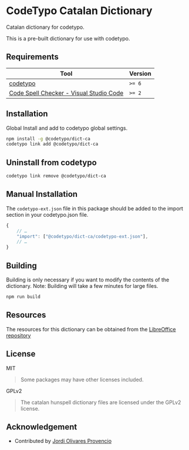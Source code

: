 # CodeTypo Catalan Dictionary

Catalan dictionary for codetypo.

This is a pre-built dictionary for use with codetypo.

## Requirements

| Tool                                                                                                                 | Version |
| -------------------------------------------------------------------------------------------------------------------- | ------- |
| [codetypo](https://github.com/khulnasofto)                                                                           | `>= 6`  |
| [Code Spell Checker - Visual Studio Code](https://marketplace.visualstudio.com/items?itemName=khulnasoftell-checker) | `>= 2`  |

## Installation

Global Install and add to codetypo global settings.

```sh
npm install -g @codetypo/dict-ca
codetypo link add @codetypo/dict-ca
```

## Uninstall from codetypo

```sh
codetypo link remove @codetypo/dict-ca
```

## Manual Installation

The `codetypo-ext.json` file in this package should be added to the import section in your codetypo.json file.

```javascript
{
    // …
    "import": ["@codetypo/dict-ca/codetypo-ext.json"],
    // …
}
```

## Building

Building is only necessary if you want to modify the contents of the dictionary. Note: Building will take a few minutes for large files.

```sh
npm run build
```

## Resources

The resources for this dictionary can be obtained from the [LibreOffice repository](https://cgit.freedesktop.org/libreoffice/dictionaries/)

## License

MIT

> Some packages may have other licenses included.

GPLv2

> The catalan hunspell dictionary files are licensed under the GPLv2 license.

## Acknowledgement

- Contributed by [Jordi Olivares Provencio](https://github.com/jordiolivares)

<!---
    codetypo:words Jordi Olivares Provencio
--->
